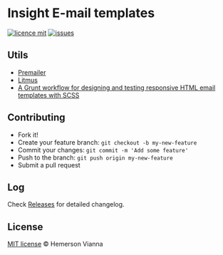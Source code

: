 # Insight E-mail templates

[![licence mit](https://img.shields.io/badge/license-MIT-blue.svg?style=flat-square)](http://hemersonvianna.mit-license.org/)
[![issues](https://img.shields.io/github/issues/insight-solutions/insight-email-templates.svg?style=flat-square)](https://github.com/insight-solutions/insight-email-templates/issues)

## Utils

- [Premailer](http://premailer.dialect.ca/)
- [Litmus](https://litmus.com/api#api-form)
- [A Grunt workflow for designing and testing responsive HTML email templates with SCSS](https://github.com/leemunroe/grunt-email-workflow)

## Contributing

- Fork it!
- Create your feature branch: `git checkout -b my-new-feature`
- Commit your changes: `git commit -m 'Add some feature'`
- Push to the branch: `git push origin my-new-feature`
- Submit a pull request

## Log

Check [Releases](https://github.com/insight-solutions/insight-email-templates/releases) for detailed changelog.

## License

[MIT license](http://hemersonvianna.mit-license.org/) © Hemerson Vianna
